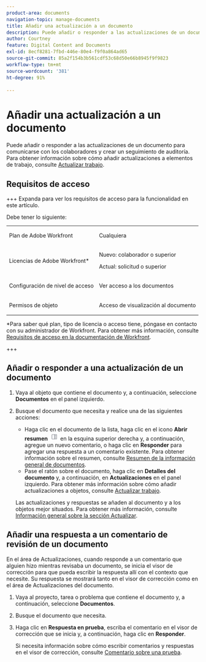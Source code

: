 ```yaml
---
product-area: documents
navigation-topic: manage-documents
title: Añadir una actualización a un documento
description: Puede añadir o responder a las actualizaciones de un documento para comunicarse con los colaboradores y crear un seguimiento de auditoría. Para obtener información sobre cómo añadir actualizaciones a elementos de trabajo, consulte Actualizar trabajo.
author: Courtney
feature: Digital Content and Documents
exl-id: 8ecf8281-7fbd-446e-80e4-f9f0a864ad65
source-git-commit: 85a2f154b3b561cdf53c68d50e66b8945f9f9823
workflow-type: tm+mt
source-wordcount: '381'
ht-degree: 91%

---
```


# Añadir una actualización a un documento

<!--Audited: April, 2024-->

Puede añadir o responder a las actualizaciones de un documento para comunicarse con los colaboradores y crear un seguimiento de auditoría. Para obtener información sobre cómo añadir actualizaciones a elementos de trabajo, consulte [Actualizar trabajo](../../workfront-basics/updating-work-items-and-viewing-updates/update-work.md).

## Requisitos de acceso

+++ Expanda para ver los requisitos de acceso para la funcionalidad en este artículo.

Debe tener lo siguiente:

<table style="table-layout:auto"> 
 <col> 
 <col> 
 <tbody> 
  <tr> 
   <td role="rowheader">Plan de Adobe Workfront</td> 
   <td> <p> Cualquiera</p> </td> 
  </tr> 
  <tr> 
   <td role="rowheader">Licencias de Adobe Workfront*</td> 
   <td> <p>Nuevo: colaborador o superior</p> 
   <p>Actual: solicitud o superior</p>
   </td> 
  </tr> 
  <tr> 
   <td role="rowheader">Configuración de nivel de acceso</td> 
   <td> <p>Ver acceso a los documentos</p> </td> 
  </tr>

<tr> 
   <td role="rowheader">Permisos de objeto</td> 
   <td> <p>Acceso de visualización al documento</p> </td> 
  </tr> 
 </tbody> 
</table>

*Para saber qué plan, tipo de licencia o acceso tiene, póngase en contacto con su administrador de Workfront. Para obtener más información, consulte [Requisitos de acceso en la documentación de Workfront](/help/quicksilver/administration-and-setup/add-users/access-levels-and-object-permissions/access-level-requirements-in-documentation.md).

+++

## Añadir o responder a una actualización de un documento

1. Vaya al objeto que contiene el documento y, a continuación, seleccione **Documentos** en el panel izquierdo.
1. Busque el documento que necesita y realice una de las siguientes acciones:

   * Haga clic en el documento de la lista, haga clic en el icono **Abrir resumen** ![Abrir icono de resumen](assets/qs-summary-in-new-toolbar-small.png) en la esquina superior derecha y, a continuación, agregue un nuevo comentario, o haga clic en **Responder** para agregar una respuesta a un comentario existente. Para obtener información sobre el resumen, consulte [Resumen de la información general de documentos](../../documents/managing-documents/summary-for-documents.md).
   * Pase el ratón sobre el documento, haga clic en **Detalles del documento** y, a continuación, en **Actualizaciones** en el panel izquierdo.
Para obtener más información sobre cómo añadir actualizaciones a objetos, consulte [Actualizar trabajo](../../workfront-basics/updating-work-items-and-viewing-updates/update-work.md).

   Las actualizaciones y respuestas se añaden al documento y a los objetos mejor situados. Para obtener más información, consulte [Información general sobre la sección Actualizar](../../workfront-basics/updating-work-items-and-viewing-updates/updates-tab-overview.md).


## Añadir una respuesta a un comentario de revisión de un documento

En el área de Actualizaciones, cuando responde a un comentario que alguien hizo mientras revisaba un documento, se inicia el visor de corrección para que pueda escribir la respuesta allí con el contexto que necesite. Su respuesta se mostrará tanto en el visor de corrección como en el área de Actualizaciones del documento.

1. Vaya al proyecto, tarea o problema que contiene el documento y, a continuación, seleccione **Documentos**.
1. Busque el documento que necesita.

1. Haga clic en **Respuesta en prueba**, escriba el comentario en el visor de corrección que se inicia y, a continuación, haga clic en **Responder**.

   Si necesita información sobre cómo escribir comentarios y respuestas en el visor de corrección, consulte [Comentario sobre una prueba](../../review-and-approve-work/proofing/reviewing-proofs-within-workfront/comment-on-a-proof/comment-on-proof-1.md).

